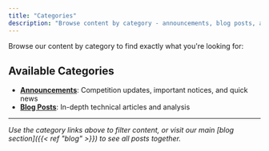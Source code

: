```yaml
---
title: "Categories"
description: "Browse content by category - announcements, blog posts, and more"
---
```


Browse our content by category to find exactly what you're looking for:

## Available Categories

- **[Announcements](announcements/)**: Competition updates, important notices, and quick news
- **[Blog Posts](blog/)**: In-depth technical articles and analysis

---

*Use the category links above to filter content, or visit our main [blog section]({{< ref "blog" >}}) to see all posts together.* 